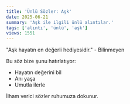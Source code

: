 ```yaml
---
title: 'Ünlü Sözler: Aşk'
date: 2025-06-21
summary: 'Aşk ile ilgili ünlü alıntılar.'
tags: ['alıntı', 'ünlü', 'aşk']
views: 1551
---
```


"Aşk hayatın en değerli hediyesidir." - Bilinmeyen

Bu söz bize şunu hatırlatıyor:
- Hayatın değerini bil
- Anı yaşa
- Umutla ilerle

İlham verici sözler ruhumuza dokunur.